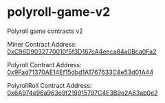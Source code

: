 # polyroll-game-v2
 Polyroll game contracts v2

Miner Contract Address: [0xC96D9032770010f5f3D167cA4eeca84a0Bca0Fa2](https://polygonscan.com/address/0xC96D9032770010f5f3D167cA4eeca84a0Bca0Fa2)

Polyroll Contract Address: [0x9Fad71370AE14Ef15dbd1A1767633C8e53d01A44](https://polygonscan.com/address/0x9Fad71370AE14Ef15dbd1A1767633C8e53d01A44)

PolyrollRoll Contract Address: [0x6A974e96a963e9f219915797C4E3B9e2A63ab0e2](https://polygonscan.com/address/0x6A974e96a963e9f219915797C4E3B9e2A63ab0e2)
